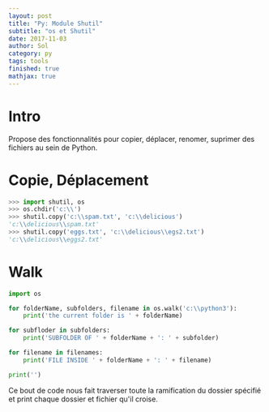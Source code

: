 ```yaml
---
layout: post
title: "Py: Module Shutil"
subtitle: "os et Shutil"
date: 2017-11-03
author: Sol
category: py
tags: tools
finished: true
mathjax: true
---
```


# Intro

Propose des fonctionnalités pour copier, déplacer, renomer, suprimer des fichiers au sein de Python.

# Copie, Déplacement

```py
>>> import shutil, os
>>> os.chdir('c:\\')
>>> shutil.copy('c:\\spam.txt', 'c:\\delicious')
'c:\\delicious\\spam.txt'
>>> shutil.copy('eggs.txt', 'c:\\delicious\\egs2.txt')
'c:\\delicious\\eggs2.txt'
```

# Walk

```py
import os

for folderName, subfolders, filename in os.walk('c:\\python3'):
    print('the current folder is ' + folderName)

for subfloder in subfolders:
    print('SUBFOLDER OF ' + folderName + ': ' + subfolder)

for filename in filenames:
    print('FILE INSIDE ' + folderName + ': ' + filename)

print('')
```

Ce bout de code nous fait traverser toute la ramification du dossier spécifié et print chaque dossier et fichier qu'il croise.
